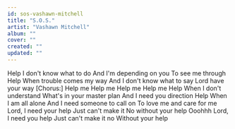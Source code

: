 ```yaml
---
id: sos-vashawn-mitchell
title: "S.O.S."
artist: "Vashawn Mitchell"
album: ""
cover: ""
created: ""
updated: ""
---
```


Help
I don't know what to do
And I'm depending on you
To see me through
Help
When trouble comes my way
And I don't know what to say
Lord have your way
[Chorus:]
Help me
Help me
Help me
Help me
Help
When I don't understand
What's in your master plan
And I need you direction
Help
When I am all alone
And I need someone to call on
To love me and care for me
Lord, I need your help
Just can't make it
No without your help
Ooohhh
Lord, I need you help
Just can't make it no
Without your help